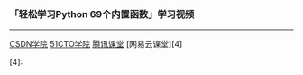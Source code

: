 ### 「轻松学习Python 69个内置函数」学习视频

----------------------------------------

[CSDN学院][1] [51CTO学院][2] [腾讯课堂][3] [网易云课堂][4]

[1]: https://edu.csdn.net/course/detail/31010
[2]: https://edu.51cto.com/sd/0acb1
[3]: https://ke.qq.com/course/3291918?tuin=50300886
[4]: 
